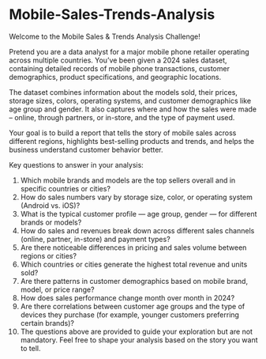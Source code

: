 # Mobile-Sales-Trends-Analysis

Welcome to the Mobile Sales & Trends Analysis Challenge!

Pretend you are a data analyst for a major mobile phone retailer operating across multiple countries. You’ve been given a 2024 sales dataset, containing detailed records of mobile phone transactions, customer demographics, product specifications, and geographic locations.


The dataset combines information about the models sold, their prices, storage sizes, colors, operating systems, and customer demographics like age group and gender. It also captures where and how the sales were made – online, through partners, or in-store, and the type of payment used.

Your goal is to build a report that tells the story of mobile sales across different regions, highlights best-selling products and trends, and helps the business understand customer behavior better.


Key questions to answer in your analysis:
1. Which mobile brands and models are the top sellers overall and in specific countries or cities?
2. How do sales numbers vary by storage size, color, or operating system (Android vs. iOS)?
3. What is the typical customer profile — age group, gender — for different brands or models?
4. How do sales and revenues break down across different sales channels (online, partner, in-store) and payment types?
5. Are there noticeable differences in pricing and sales volume between regions or cities?
6. Which countries or cities generate the highest total revenue and units sold?
7. Are there patterns in customer demographics based on mobile brand, model, or price range?
8. How does sales performance change month over month in 2024?
9. Are there correlations between customer age groups and the type of devices they purchase (for example, younger customers preferring certain brands)?
10. The questions above are provided to guide your exploration but are not mandatory. Feel free to shape your analysis based on the story you want to tell.

 
